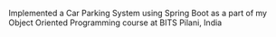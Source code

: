 Implemented a Car Parking System using Spring Boot as a part of my Object Oriented Programming course at BITS Pilani, India
